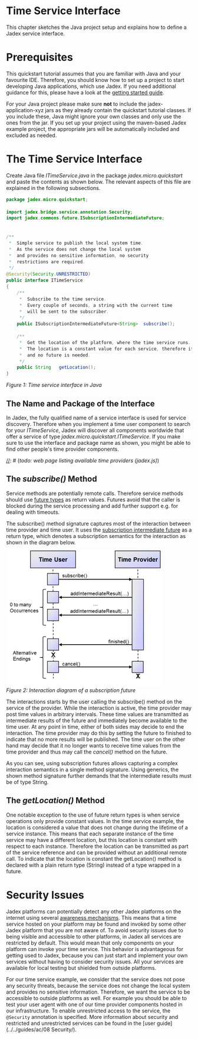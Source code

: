 # Time Service Interface

This chapter sketches the Java project setup and explains how to define a Jadex service interface.

# Prerequisites

This quickstart tutorial assumes that you are familiar with Java and your favourite IDE. Therefore, you should know how to set up a project to start developing Java applications, which use Jadex. If you need additional guidance for this, please have a look at the [getting started guide](../../getting-started/getting-started/#ide-setup).

For your Java project please make sure **not** to include the jadex-application-xyz jars as they already contain the quickstart tutorial classes. If you include these, Java might ignore your own classes and only use the ones from the jar. If you set up your project using the maven-based Jadex example project, the appropriate jars will be automatically included and excluded as needed.

# The Time Service Interface

Create Java file *ITimeService.java* in the package *jadex.micro.quickstart* and paste the contents as shown below. The relevant aspects of this file are explained in the following subsections.


```java
package jadex.micro.quickstart;

import jadex.bridge.service.annotation.Security;
import jadex.commons.future.ISubscriptionIntermediateFuture;


/**
 *  Simple service to publish the local system time.
 *  As the service does not change the local system
 *  and provides no sensitive information, no security
 *  restrictions are required. 
 */
@Security(Security.UNRESTRICTED)
public interface ITimeService
{
	/**
	 *  Subscribe to the time service.
	 *  Every couple of seconds, a string with the current time
	 *  will be sent to the subscriber.
	 */
	public ISubscriptionIntermediateFuture<String>	subscribe();

	/**
	 *  Get the location of the platform, where the time service runs.
	 *  The location is a constant value for each service, therefore it can be cached
	 *  and no future is needed.
	 */
	public String	getLocation();	
}
```


*Figure 1: Time service interface in Java*

## The Name and Package of the Interface

In Jadex, the fully qualified name of a service interface is used for service discovery. Therefore when you implement a time user component to search for your *ITimeService*, Jadex will discover all components worldwide that offer a service of type *jadex.micro.quickstart.ITimeService*. If you make sure to use the interface and package name as shown, you might be able to find other people's time provider components.

[//]: # (*todo: E.g. for testing purposes there should be a time provider running on our infrastructure.*)
[//]: # (*todo: infrastructure link?*)
[//]: # (*todo: time provider autodeploy from build*)
[//]: # (*todo: web page listing available time providers (jadex.js)*)

## The *subscribe()* Method

Service methods are potentially remote calls. Therefore service methods should use [future types](../../futures/futures/) as return values. Futures avoid that the caller is blocked during the service processing and add further support e.g. for dealing with timeouts. 

The subscribe() method signature captures most of the interaction between time provider and time user. It uses the [subscription intermediate future](../../futures/futures/) as a return type, which denotes a subscription semantics for the interaction as shown in the diagram below.

![02 Time Service Interface@subscription.png](subscription.png)  
*Figure 2: Interaction diagram of a subscription future*

The interactions starts by the user calling the subscribe() method on the service of the provider. While the interaction is active, the time provider may post time values in arbitrary intervals. These time values are transmitted as intermediate results of the future and immediately become available to the time user. At any point in time, either of both sides may decide to end the interaction. The time provider may do this by setting the future to finished to indicate that no more results will be published. The time user on the other hand may decide that it no longer wants to receive time values from the time provider and thus may call the *cancel()* method on the future.

As you can see, using subscription futures allows capturing a complex interaction semantics in a single method signature. Using generics, the shown method signature further demands that the intermediate results must be of type String.

## The *getLocation()* Method

One notable exception to the use of future return types is when service operations only provide constant values. In the time service example, the location is considered a value that does not change during the lifetime of a service instance. This means that each separate instance of the time service may have a different location, but this location is constant with respect to each instance. Therefore the location can be transmitted as part of the service reference and can be provided without an additional remote call. To indicate that the location is constant the getLocation() method is declared with a plain return type (String) instead of a type wrapped in a future.

# Security Issues

Jadex platforms can potentially detect any other Jadex platforms on the internet using several [awareness mechanisms](../../remote/remote/#awareness). This means that a time service hosted on your platform may be found and invoked by some other Jadex platform that you are not aware of. To avoid security issues due to being visible and accessible to other platforms, in Jadex all services are restricted by default. This would mean that only components on your platform can invoke your time service. This behavior is advantageous for getting used to Jadex, because you can just start and implement your own services without having to consider security issues. All your services are available for local testing but shielded from outside platforms.

For our time service example, we consider that the service does not pose any security threats, because the service does not change the local system and provides no sensitive information. Therefore, we want the service to be accessible to outside platforms as well. For example you should be able to test your user agent with one of our time provider components hosted in our infrastructure. To enable unrestricted access to the service, the ```@Security``` annotation is specified. More information about security and restricted and unrestricted services can be found in the [user guide](../../guides/ac/08 Security/).
